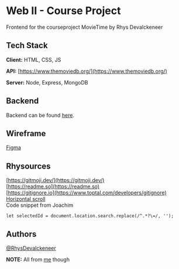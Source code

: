 # Web II - Course Project
Frontend for the courseproject MovieTime by Rhys Devalckeneer

## Tech Stack

**Client:** HTML, CSS, JS

**API:** [https://www.themoviedb.org/](https://www.themoviedb.org/)

**Server:** Node, Express, MongoDB  

## Backend
Backend can be found [here](https://github.com/EHB-MCT/web2-backend-RhysDevalckeneer).  

## Wireframe
[Figma](https://www.figma.com/proto/BA1Zkd1ovgfhEfh9OIIhCP/Web2---Course-Project?page-id=0%3A1&node-id=1%3A2&viewport=241%2C48%2C0.28&scaling=min-zoom&starting-point-node-id=1%3A2)

## Rhysources
[https://gitmoji.dev/](https://gitmoji.dev/)   
[https://readme.so](https://readme.so)   
[https://gitignore.io](https://www.toptal.com/developers/gitignore)
[Horizontal scroll](https://codepen.io/inewton/pen/LeEbVL)   
Code snippet from Joachim
```
let selectedId = document.location.search.replace(/^.*?\=/, '');
```

## Authors

[@RhysDevalckeneer](https://github.com/RhysDevalckeneer)   
   
**NOTE:** All from [me](https://rhys.be/) though

